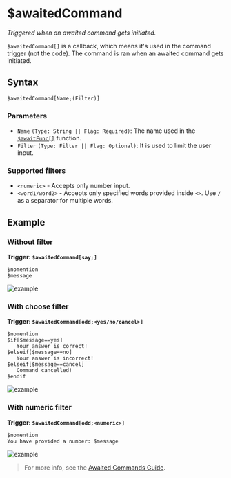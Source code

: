 # $awaitedCommand
_Triggered when an awaited command gets initiated._

`$awaitedCommand[]` is a callback, which means it's used in the command trigger (not the code). The command is ran when an awaited command gets initiated.

## Syntax
```
$awaitedCommand[Name;(Filter)]
```
### Parameters
- `Name` `(Type: String || Flag: Required)`: The name used in the [`$awaitFunc[]`](../bdscript/awaitFunc.md) function.
- `Filter` `(Type: Filter || Flag: Optional)`: It is used to limit the user input.

### Supported filters
- `<numeric>` - Accepts only number input.
- `<word1/word2>` - Accepts only specified words provided inside `<>`. Use `/` as a separator for multiple words.

## Example
### Without filter
**Trigger: `$awaitedCommand[say;]`**
```
$nomention
$message
```
![example](https://user-images.githubusercontent.com/113303649/212084980-10ab6f01-5595-454f-bfe6-a23f8fd64c1e.png)

### With choose filter
**Trigger: `$awaitedCommand[odd;<yes/no/cancel>]`**
```
$nomention
$if[$message==yes]
   Your answer is correct!
$elseif[$message==no]
   Your answer is incorrect!
$elseif[$message==cancel]
   Command cancelled!
$endif
```
![example](https://user-images.githubusercontent.com/113303649/212088333-54a94584-f854-45cf-8b7e-6980aa370764.png)

### With numeric filter
**Trigger: `$awaitedCommand[odd;<numeric>]`**
```
$nomention
You have provided a number: $message
```
![example](https://user-images.githubusercontent.com/113303649/212089433-e998259a-0e74-4401-9140-a7ea4c6c3776.png)

> For more info, see the [Awaited Commands Guide](../guides/general/awaitedCommands.md).
